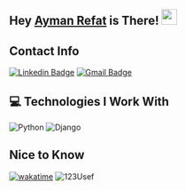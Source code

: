 ## Hey [Ayman Refat](https://www.linkedin.com/in/aymanrefat/) is There! <img src="https://media.giphy.com/media/hvRJCLFzcasrR4ia7z/giphy.gif" width="28px" height="28px">


## Contact Info 

[![Linkedin Badge](https://img.shields.io/badge/-aymanrefat-blue?style=flat-square&logo=Linkedin&logoColor=white)](https://www.linkedin.com/in/aymanrefat/)
[![Gmail Badge](https://img.shields.io/badge/-aymanrefatinbox-c14438?style=flat-square&logo=Gmail&logoColor=white&link=mailto:aymanrefatinbox@gmail.com)](mailto:aymanrefatinbox@gmail.com)


## 💻 Technologies I Work With

![Python](https://img.shields.io/badge/python-3670A0?style=for-the-badge&logo=python&logoColor=ffdd54)
![Django](https://img.shields.io/badge/django-%23092E20.svg?style=for-the-badge&logo=django&logoColor=white)

## Nice to Know
[![wakatime](https://wakatime.com/badge/user/cff1714d-0aab-4e97-b4d8-75fdb91d718e.svg)](https://wakatime.com/@cff1714d-0aab-4e97-b4d8-75fdb91d718e) <span align="left"> <img src="https://komarev.com/ghpvc/?username=AymanRefat" alt="123Usef" /> </span>


